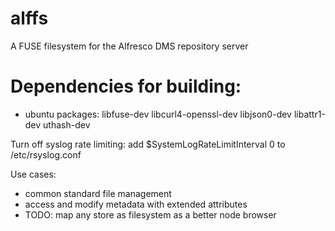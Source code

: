 alffs
=====

A FUSE filesystem for the Alfresco DMS repository server


Dependencies for building:
=========================

* ubuntu packages: libfuse-dev libcurl4-openssl-dev libjson0-dev libattr1-dev uthash-dev

Turn off syslog rate limiting:
add $SystemLogRateLimitInterval 0 to /etc/rsyslog.conf

Use cases:
* common standard file management
* access and modify metadata with extended attributes
* TODO: map any store as filesystem as a better node browser 

